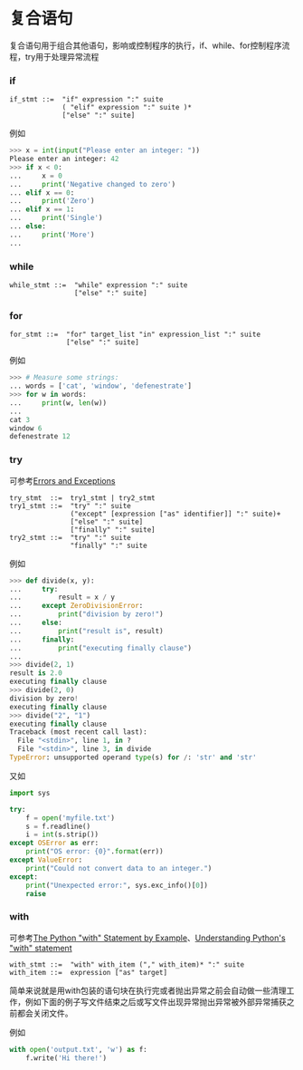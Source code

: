 # 复合语句

复合语句用于组合其他语句，影响或控制程序的执行，if、while、for控制程序流程，try用于处理异常流程

### if

```
if_stmt ::=  "if" expression ":" suite
             ( "elif" expression ":" suite )*
             ["else" ":" suite]
```

例如

```python
>>> x = int(input("Please enter an integer: "))
Please enter an integer: 42
>>> if x < 0:
...     x = 0
...     print('Negative changed to zero')
... elif x == 0:
...     print('Zero')
... elif x == 1:
...     print('Single')
... else:
...     print('More')
...

```

### while

```
while_stmt ::=  "while" expression ":" suite
                ["else" ":" suite]
```

### for

```
for_stmt ::=  "for" target_list "in" expression_list ":" suite
              ["else" ":" suite]
```

例如

```python
>>> # Measure some strings:
... words = ['cat', 'window', 'defenestrate']
>>> for w in words:
...     print(w, len(w))
...
cat 3
window 6
defenestrate 12

```

### try

可参考[Errors and Exceptions](https://docs.python.org/3/tutorial/errors.html)

```
try_stmt  ::=  try1_stmt | try2_stmt
try1_stmt ::=  "try" ":" suite
               ("except" [expression ["as" identifier]] ":" suite)+
               ["else" ":" suite]
               ["finally" ":" suite]
try2_stmt ::=  "try" ":" suite
               "finally" ":" suite
```

例如

```python
>>> def divide(x, y):
...     try:
...         result = x / y
...     except ZeroDivisionError:
...         print("division by zero!")
...     else:
...         print("result is", result)
...     finally:
...         print("executing finally clause")
...
>>> divide(2, 1)
result is 2.0
executing finally clause
>>> divide(2, 0)
division by zero!
executing finally clause
>>> divide("2", "1")
executing finally clause
Traceback (most recent call last):
  File "<stdin>", line 1, in ?
  File "<stdin>", line 3, in divide
TypeError: unsupported operand type(s) for /: 'str' and 'str'
```

又如

```python
import sys

try:
    f = open('myfile.txt')
    s = f.readline()
    i = int(s.strip())
except OSError as err:
    print("OS error: {0}".format(err))
except ValueError:
    print("Could not convert data to an integer.")
except:
    print("Unexpected error:", sys.exc_info()[0])
    raise
```

### with

可参考[The Python "with" Statement by Example](http://preshing.com/20110920/the-python-with-statement-by-example/)、[Understanding Python's "with" statement](http://effbot.org/zone/python-with-statement.htm)

```
with_stmt ::=  "with" with_item ("," with_item)* ":" suite
with_item ::=  expression ["as" target]
```

简单来说就是用with包装的语句块在执行完或者抛出异常之前会自动做一些清理工作，例如下面的例子写文件结束之后或写文件出现异常抛出异常被外部异常捕获之前都会关闭文件。

例如

```python
with open('output.txt', 'w') as f:
    f.write('Hi there!')
```

